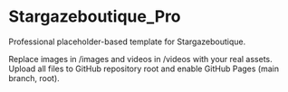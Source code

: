 
# Stargazeboutique_Pro

Professional placeholder-based template for Stargazeboutique.

Replace images in /images and videos in /videos with your real assets. Upload all files to GitHub repository root and enable GitHub Pages (main branch, root).
